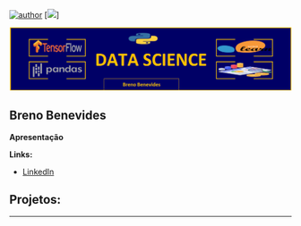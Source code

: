 [![author](https://img.shields.io/badge/author-BrenoBenevides-red.svg)](https://www.linkedin.com/in/breno-benevides-173665143/) [![](https://img.shields.io/badge/python-3.7+-blue.svg)]

<p align="center">
  <img src="banner.png" >
</p>

## Breno Benevides
  
**Apresentação**





**Links:**
* [LinkedIn](https://www.linkedin.com/in/breno-benevides-173665143/)



## Projetos:


---
